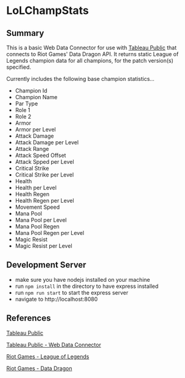 # LoLChampStats

## Summary

This is a basic Web Data Connector for use with [Tableau Public](https://public.tableau.com) that connects to Riot Games' Data Dragon API. It returns static League of Legends champion data for all champions, for the patch version(s) specified.

Currently includes the following base champion statistics...

- Champion Id
- Champion Name
- Par Type
- Role 1
- Role 2
- Armor
- Armor per Level
- Attack Damage
- Attack Damage per Level
- Attack Range
- Attack Speed Offset
- Attack Spped per Level
- Critical Strike
- Critical Strike per Level
- Health
- Health per Level
- Health Regen
- Health Regen per Level
- Movement Speed
- Mana Pool
- Mana Pool per Level
- Mana Pool Regen
- Mana Pool Regen per Level
- Magic Resist
- Magic Resist per Level

## Development Server

* make sure you have nodejs installed on your machine
* run `npm install` in the directory to have express installed
* run `npm run start` to start the express server
* navigate to http://localhost:8080

## References

[Tableau Public](https://public.tableau.com/en-us/s/)

[Tableau Public - Web Data Connector](http://tableau.github.io/webdataconnector/)

[Riot Games - League of Legends](http://na.leagueoflegends.com)

[Riot Games - Data Dragon](https://developer.riotgames.com/static-data.html)
